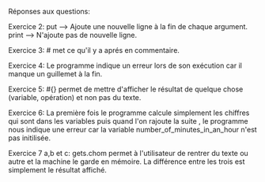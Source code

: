 Réponses aux questions:

Exercice 2: put --> Ajoute une nouvelle ligne à la fin de chaque argument.
             print --> N'ajoute pas de nouvelle ligne.
             
Exercice 3: # met ce qu'il y a aprés en commentaire.

Exercice 4: Le programme indique un erreur lors de son exécution car il manque un guillemet à la fin.

Exercice 5: #{} permet de mettre d'afficher le résultat de quelque chose (variable, opération) et non pas du texte.

Exercice 6: La première fois le programme calcule simplement les chiffres qui sont dans les variables puis quand l'on rajoute la suite , le programme nous indique une erreur car la variable number_of_minutes_in_an_hour n'est pas initilisée.

Exercice 7 a,b et c: gets.chom permet à l'utilisateur de rentrer du texte ou autre et la machine le garde en mémoire.
                      La différence entre les trois est simplement le résultat affiché.



